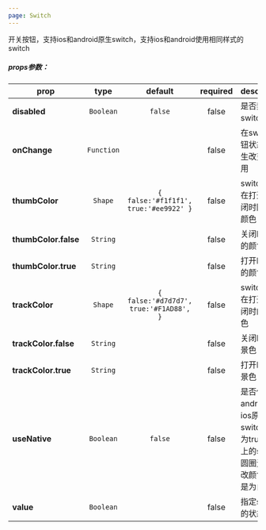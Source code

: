 ```yaml
---
page: Switch
---
```




开关按钮，支持ios和android原生switch，支持ios和android使用相同样式的switch

##### props参数：

prop | type | default | required | description
---- | :----: | :-------: | :--------: | -----------
**disabled** | `Boolean` | `false` | false | 是否禁用switch按钮
**onChange** | `Function` |  | false | 在switch 按钮状态值发生改变时调用
**thumbColor** | `Shape` | `{     false:'#f1f1f1',     true:'#ee9922' }` | false | switch 按钮在打开和关闭时圆圈的颜色
**thumbColor.false** | `String` |  | false | 关闭时圆圈的颜色
**thumbColor.true** | `String` |  | false | 打开时圆圈的颜色
**trackColor** | `Shape` | `{     false:'#d7d7d7',     true:'#F1AD88', }` | false | switch 按钮在打开和关闭时的背景色
**trackColor.false** | `String` |  | false | 关闭时的背景色
**trackColor.true** | `String` |  | false | 打开时的背景色
**useNative** | `Boolean` | `false` | false | 是否使用android和ios原生switch组件, 为true时ios上的switch圆圈无法修改颜色，总是为白色
**value** | `Boolean` |  | false | 指定switch的状态



